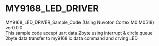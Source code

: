 # MY9168_LED_DRIVER  
MY9168_LED_DRIVER_Sample_Code (Using Nuvoton Cortex M0 M0518) ver0.0.0  
This sample code accept uart data 2byte using interrupt & circle queue  
2byte data transfer to my9168 ic data command and drving LED 


